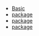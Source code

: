 
- [Basic](path.md)
- [package](geopandas.ipynb)
- [package](numpy.ipynb)
- [package](matplotlib.ipynb)